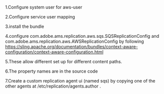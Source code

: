 

1.Configure system user for aws-user

2.Configure service user mapping


3.install the bundle

4.configure com.adobe.ams.replication.aws.sqs.SQSReplicationConfig and com.adobe.ams.replication.aws.AWSReplicationConfig by following https://sling.apache.org/documentation/bundles/context-aware-configuration/context-aware-configuration.html

5.These allow different set up for different content paths.

6.The property names are in the source code


7.Create a custom replication agent ui (named sqs) by copying one of the other agents at /etc/replication/agents.author .


